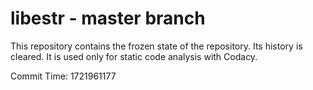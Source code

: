 # libestr - master branch

This repository contains the frozen state of the repository.
Its history is cleared. It is used only for static code
analysis with Codacy.

Commit Time: 1721961177